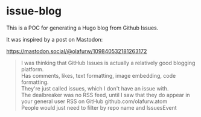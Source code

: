 # issue-blog

This is a POC for generating a Hugo blog from Github Issues.

It was inspired by a post on Mastodon:

https://mastodon.social/@olafurw/109840532181263172

> I was thinking that GitHub Issues is actually a relatively good blogging platform.  
> Has comments, likes, text formatting, image embedding, code formatting.  
> They're just called issues, which I don't have an issue with.  
> The dealbreaker was no RSS feed, until I saw that they do appear in your general user RSS on GitHub github.com/olafurw.atom  
> People would just need to filter by repo name and <id>IssuesEvent</id>
